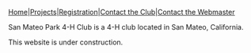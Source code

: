 [Home](/)|[Projects](/projects)|[Registration](http://4honline.com)|[Contact the Club](mailto://communityleaders@ourdomain.net)|[Contact the Webmaster](mailto://webmaster@ourdomain.net)

San Mateo Park 4-H Club is a 4-H club located in San Mateo, California.

This website is under construction.
